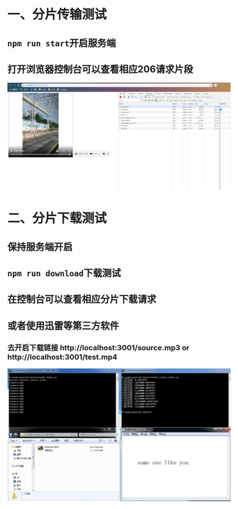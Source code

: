 # 一、分片传输测试
## `npm run start`开启服务端
## 打开浏览器控制台可以查看相应206请求片段
![](img/chrome_info.png)

# 二、分片下载测试
## 保持服务端开启
## `npm run download`下载测试
## 在控制台可以查看相应分片下载请求
## 或者使用迅雷等第三方软件
### 去开启下载链接 http://localhost:3001/source.mp3 or http://localhost:3001/test.mp4
![](img/node_part_trans.png)

